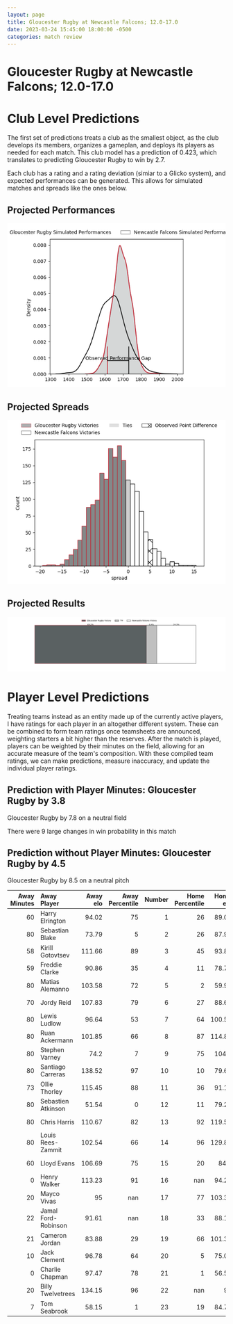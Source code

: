 ```yaml
---  
layout: page  
title: Gloucester Rugby at Newcastle Falcons; 12.0-17.0  
date: 2023-03-24 15:45:00 18:00:00 -0500  
categories: match review  
---
```

# Gloucester Rugby at Newcastle Falcons; 12.0-17.0

# Club Level Predictions


The first set of predictions treats a club as the smallest object, as the club develops its members, organizes a gameplan, and deploys its players as needed for each match. This club model has a prediction of 0.423, which translates to predicting Gloucester Rugby to win by 2.7.

Each club has a rating and a rating deviation (simiar to a Glicko system), and expected performances can be generated. This allows for simulated matches and spreads like the ones below.
## Projected Performances


![Projected Performances](plots/performances_2023-03-24-NewcastleFalcons-GloucesterRugby.png)
## Projected Spreads


![Projected Spreads](plots/spreads_2023-03-24-NewcastleFalcons-GloucesterRugby.png)
## Projected Results


![Projected Results](plots/resultbar_2023-03-24-NewcastleFalcons-GloucesterRugby.png)
# Player Level Predictions


Treating teams instead as an entity made up of the currently active players, I have ratings for each player in an altogether different system. These can be combined to form team ratings once teamsheets are announced, weighting starters a bit higher than the reserves. After the match is played, players can be weighted by their minutes on the field, allowing for an accurate measure of the team's composition. With these compiled team ratings, we can make predictions, measure inaccuracy, and update the individual player ratings.
## Prediction with Player Minutes: Gloucester Rugby by 3.8


Gloucester Rugby by 7.8 on a neutral field

There were 9 large changes in win probability in this match
## Prediction without Player Minutes: Gloucester Rugby by 4.5


Gloucester Rugby by 8.5 on a neutral pitch



|   Away Minutes | Away Player         |   Away elo |   Away Percentile |   Number |   Home Percentile |   Home elo | Home Player         |   Home Minutes |
|---------------:|:--------------------|-----------:|------------------:|---------:|------------------:|-----------:|:--------------------|---------------:|
|             60 | Harry Elrington     |      94.02 |                75 |        1 |                26 |      89.05 | Adam Brocklebank    |             55 |
|             80 | Sebastian Blake     |      73.79 |                 5 |        2 |                26 |      87.99 | Jamie Blamire       |             36 |
|             58 | Kirill Gotovtsev    |     111.66 |                89 |        3 |                45 |      93.81 | Richard Palframan   |             80 |
|             59 | Freddie Clarke      |      90.86 |                35 |        4 |                11 |      78.75 | Greg Peterson       |             80 |
|             80 | Matias Alemanno     |     103.58 |                72 |        5 |                 2 |      59.95 | Sebastian de Chaves |             80 |
|             70 | Jordy Reid          |     107.83 |                79 |        6 |                27 |      88.63 | Pedro Rubiolo       |             65 |
|             80 | Lewis Ludlow        |      96.64 |                53 |        7 |                64 |     100.56 | Callum Chick        |             80 |
|             80 | Ruan Ackermann      |     101.85 |                66 |        8 |                87 |     114.89 | Carl Fearns         |             34 |
|             80 | Stephen Varney      |      74.2  |                 7 |        9 |                75 |     104.3  | Michael Young       |             71 |
|             80 | Santiago Carreras   |     138.52 |                97 |       10 |                10 |      79.67 | Brett Connon        |             80 |
|             73 | Ollie Thorley       |     115.45 |                88 |       11 |                36 |      91.15 | Mateo Carreras      |             80 |
|             80 | Sebastien Atkinson  |      51.54 |                 0 |       12 |                11 |      79.24 | Matias Orlando      |             32 |
|             80 | Chris Harris        |     110.67 |                82 |       13 |                92 |     119.53 | Matias Moroni       |             80 |
|             80 | Louis Rees-Zammit   |     102.54 |                66 |       14 |                96 |     129.86 | Adam Radwan         |             80 |
|             60 | Lloyd Evans         |     106.69 |                75 |       15 |                20 |      84.5  | Elliott Obatoyinbo  |             80 |
|              0 | Henry Walker        |     113.23 |                91 |       16 |               nan |      94.26 | Ollie Fletcher      |             44 |
|             20 | Mayco Vivas         |      95    |               nan |       17 |                77 |     103.37 | Logovi'i Mulipola   |             25 |
|             22 | Jamal Ford-Robinson |      91.61 |               nan |       18 |                33 |      88.13 | Mark Tampin         |             46 |
|             21 | Cameron Jordan      |      83.88 |                29 |       19 |                66 |     101.35 | Freddie Lockwood    |             15 |
|             10 | Jack Clement        |      96.78 |                64 |       20 |                 5 |      75.08 | Tom Marshall        |              0 |
|              0 | Charlie Chapman     |      97.47 |                78 |       21 |                 1 |      56.53 | Sam Stuart          |              9 |
|             20 | Billy Twelvetrees   |     134.15 |                96 |       22 |               nan |      95    | Josh Thomas         |              0 |
|              7 | Tom Seabrook        |      58.15 |                 1 |       23 |                19 |      84.79 | Ben Stevenson       |             48 |

